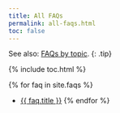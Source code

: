 ```yaml
---
title: All FAQs
permalink: all-faqs.html
toc: false
---
```


See also: [FAQs by topic](faqs-by-topic.html).
{: .tip}

{% include toc.html %}


{% for faq in site.faqs %}
  - [{{ faq.title }}]({{site.url}}{{faq.url}})
{% endfor %}
